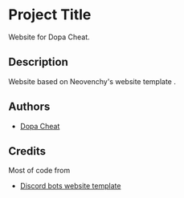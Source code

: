 # Project Title

Website for Dopa Cheat.

## Description

Website based on Neovenchy's website template .


## Authors


* [Dopa Cheat](https://github.com/DopaCheat)



## Credits

Most of code from
* [Discord bots website template](https://github.com/Neovenchy/Discord-bot-website-template)
